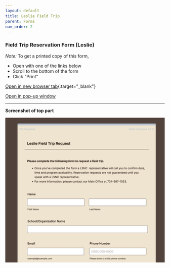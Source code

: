 ```yaml
---
layout: default
title: Leslie Field Trip
parent: Forms
nav_order: 2
---
```


### Field Trip Reservation Form (Leslie)

*Note:* To get a printed copy of this form, 

- Open with one of the links below
- Scroll to the bottom of the form
- Click "Print"

[Open in new browser tab](https://form.jotform.com/220714536353048){:target="_blank"}

 <a href="javascript:void( window.open( 'https://form.jotform.com/220714536353048', 'blank', 'scrollbars=yes, toolbar=no, width=700, height=500' ) ) "> Open in pop-up window </a>

<hr>

 **Screenshot of top part**

![Alt Menu Bar](../../assets/images/lesliefieldregistration.jpg "Menu Bar")
